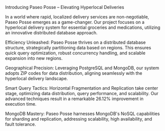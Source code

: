 Introducing Paseo Posse – Elevating Hyperlocal Deliveries

In a world where rapid, localized delivery services are non-negotiable, Paseo Posse emerges as a game-changer. Our project focuses on a hyperlocal delivery system for essential groceries and medications, utilizing an innovative distributed database approach.

Efficiency Unleashed:
Paseo Posse thrives on a distributed database structure, strategically partitioning data based on regions. This ensures quick query optimization, robust concurrency handling, and scalable expansion into new regions.

Geographical Precision:
Leveraging PostgreSQL and MongoDB, our system adopts ZIP codes for data distribution, aligning seamlessly with the hyperlocal delivery landscape.

Smart Query Tactics:
Horizontal Fragmentation and Replication take center stage, optimizing data distribution, query performance, and scalability. Our advanced techniques result in a remarkable 26.12% improvement in execution time.

MongoDB Mastery:
Paseo Posse harnesses MongoDB's NoSQL capabilities for sharding and replication, addressing scalability, high availability, and fault tolerance.
